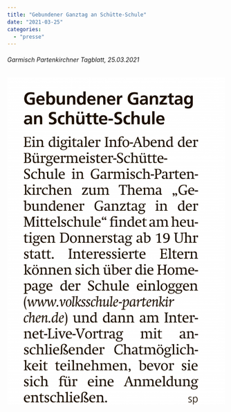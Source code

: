 ```yaml
---
title: "Gebundener Ganztag an Schütte-Schule"
date: "2021-03-25"
categories: 
  - "presse"
---
```


###### Garmisch Partenkirchner Tagblatt, 25.03.2021

[![](images/Garmisch-Partenkirchner-Tagblatt-25.03.202131-684x1024.png)](https://volksschule-partenkirchen.de/wp-content/uploads/Garmisch-Partenkirchner-Tagblatt-25.03.202131.pdf)
